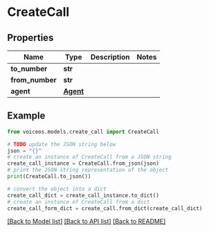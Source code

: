 # CreateCall


## Properties

Name | Type | Description | Notes
------------ | ------------- | ------------- | -------------
**to_number** | **str** |  | 
**from_number** | **str** |  | 
**agent** | [**Agent**](Agent.md) |  | 

## Example

```python
from voiceos.models.create_call import CreateCall

# TODO update the JSON string below
json = "{}"
# create an instance of CreateCall from a JSON string
create_call_instance = CreateCall.from_json(json)
# print the JSON string representation of the object
print(CreateCall.to_json())

# convert the object into a dict
create_call_dict = create_call_instance.to_dict()
# create an instance of CreateCall from a dict
create_call_form_dict = create_call.from_dict(create_call_dict)
```
[[Back to Model list]](../README.md#documentation-for-models) [[Back to API list]](../README.md#documentation-for-api-endpoints) [[Back to README]](../README.md)


